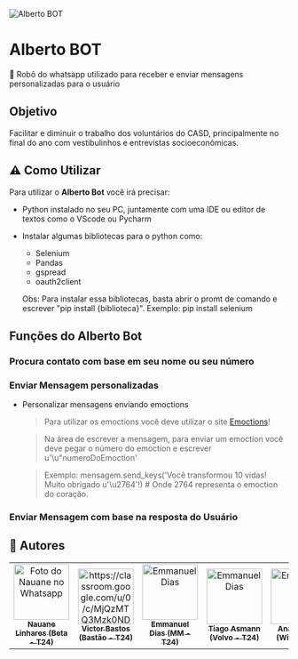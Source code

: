 ![Alberto BOT](https://pps.whatsapp.net/v/t61.24694-24/158591338_487302005761129_355164802960415134_n.jpg?ccb=11-4&oh=7c8ba9a6d1934627aa7fac0f8055ccee&oe=60B2604A)

# Alberto BOT



:robot: Robô do whatsapp utilizado para receber e enviar mensagens personalizadas para o usuário

## Objetivo

Facilitar e diminuir o trabalho dos voluntários do CASD, principalmente no final do ano com vestibulinhos e entrevistas socioeconômicas.

## ⚠️ Como Utilizar

Para utilizar o **Alberto Bot** você irá precisar: 

* Python instalado no seu PC, juntamente com uma IDE ou editor de textos como o VScode ou Pycharm
* Instalar algumas bibliotecas para o python como:
  * Selenium
  * Pandas
  * gspread
  * oauth2client
  
  Obs: Para instalar essa bibliotecas, basta abrir o promt de comando e escrever "pip install {biblioteca}". Exemplo: pip install selenium


## Funções do Alberto Bot

### Procura contato com base em seu nome ou seu número

### Enviar Mensagem personalizadas

* Personalizar mensagens enviando emoctions

   >Para utilizar os emoctions você deve utilizar o site [Emoctions](https://unicode-table.com/pt/emoji/)!
  
   >Na área de escrever a mensagem, para enviar um emoction você deve pegar o número do emoction e escrever u'\u"numeroDoEmoction'
   
   >Exemplo: mensagem.send_keys('Você transformou 10 vidas! Muito obrigado u'\u2764'!) # Onde 2764 representa o emoction do coração.

### Enviar Mensagem com base na resposta do Usuário


## 🦄 Autores

<table>
  <tr>
    <td align="center">
      <a href="#">
        <img src="https://pps.whatsapp.net/v/t61.24694-24/153516526_331372361619306_860743845259846174_n.jpg?ccb=11-4&oh=c0f0a39d8c34c27966ce0eb07e8686ac&oe=60B2AA03" width="100px;" alt="Foto do Nauane no Whatsapp"/><br>
        <sub>
          <b>Nauane Linhares (Beta - T24) </b>
        </sub>
      </a>
    </td>
    <td align="center">
      <a href="#">
        <img src="https://pps.whatsapp.net/v/t61.24694-24/118558196_383299582853821_113741634934752037_n.jpg?ccb=11-4&oh=04da5f46c25d9a83bd252db8f600d8cf&oe=60B2DE4A" width="100px;" alt="https://classroom.google.com/u/0/c/MjQzMTQ3Mzk0NDda/m/NjM3NzEzMDk3MTla/details"/><br>
        <sub>
          <b>Victor Bastos (Bastão - T24)</b>
        </sub>
      </a>
    </td>
    <td align="center">
      <a href="#">
        <img src="https://pps.whatsapp.net/v/t61.24694-24/138644684_873520336549248_4198284055920503421_n.jpg?ccb=11-4&oh=139bebc130dfadb0d9d7c416974f4bcf&oe=60B3812D" width="100px;" alt="Emmanuel Dias"/><br>
        <sub>
          <b>Emmanuel Dias (MM - T24) </b>
        </sub>
      </a>
   </td>
    <td align="center">
      <a href="#">
        <img src="https://pps.whatsapp.net/v/t61.24694-24/157775063_282490956727117_4283636313006254866_n.jpg?ccb=11-4&oh=9545b445092c7fa41951e7143881384f&oe=60B391D0" width="100px;" alt="Emmanuel Dias"/><br>
        <sub>
          <b>Tiago Asmann (Volvo - T24) </b>
        </sub>
      </a>
    </td>
    <td align="center">
      <a href="#">
        <img src="https://pps.whatsapp.net/v/t61.24694-24/160115816_492271362224538_5753197858338450372_n.jpg?ccb=11-4&oh=680ac810a4743655457c9c0e6743c19f&oe=60B2A41A" width="100px;" alt="Emmanuel Dias"/><br>
        <sub>
          <b>Ana Beatriz (Wiki - T24) </b>
        </sub>
      </a>
    </td>
  </tr>
</table>


